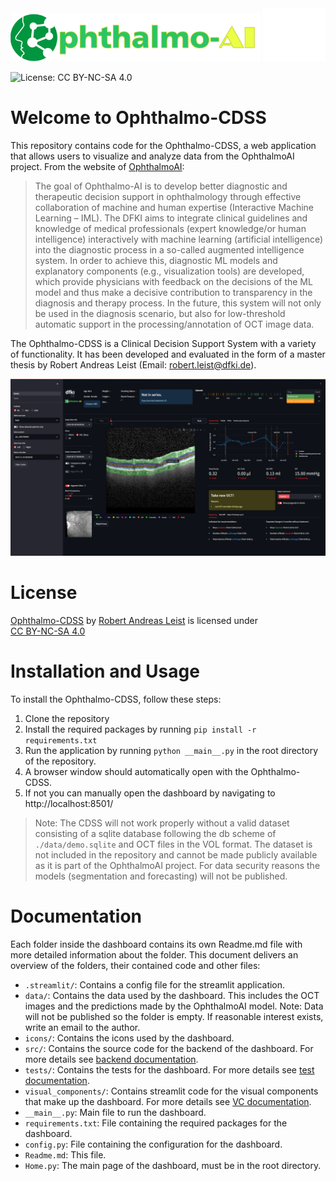 <img src="icons/OAI-logo.png" alt="DFKI Logo" width="400"/>
<img src="icons/DFKI-Logo.png" alt="DFKI Logo" width="100"/>

![License: CC BY-NC-SA 4.0](https://img.shields.io/badge/License-CC%20BY--NC--SA%204.0-lightgrey.svg)
# Welcome to Ophthalmo-CDSS
This repository contains code for the Ophthalmo-CDSS, a web application that allows users to visualize and 
analyze data from the OphthalmoAI project. From the website of [OphthalmoAI](https://medicalcps.dfki.de/?page_id=1687):
> The goal of Ophthalmo-AI is to develop better diagnostic and therapeutic decision support in ophthalmology 
> through effective collaboration of machine and human expertise (Interactive Machine Learning – IML). 
> The DFKI aims to integrate clinical guidelines and knowledge of medical professionals 
> (expert knowledge/or human intelligence) interactively with machine learning (artificial intelligence) 
> into the diagnostic process in a so-called augmented intelligence system. In order to achieve this, 
> diagnostic ML models and explanatory components (e.g., visualization tools) are developed, which provide 
> physicians with feedback on the decisions of the ML model and thus make a decisive contribution to 
> transparency in the diagnosis and therapy process. In the future, this system will not only be used in 
> the diagnosis scenario, but also for low-threshold automatic support in the processing/annotation of OCT 
> image data.

The Ophthalmo-CDSS is a Clinical Decision Support System with a variety of functionality. It has been 
developed and evaluated in the form of a master thesis by Robert Andreas Leist (Email: robert.leist@dfki.de).

![teaser_image.png](teaser_image.PNG)

# License
<p xmlns:cc="http://creativecommons.org/ns#" xmlns:dct="http://purl.org/dc/terms/"><a property="dct:title" rel="cc:attributionURL" href="https://github.com/DFKI-Interactive-Machine-Learning/ophthalmo-cdss">Ophthalmo-CDSS</a> by <a rel="cc:attributionURL dct:creator" property="cc:attributionName" href="https://github.com/robertleist">Robert Andreas Leist</a> is licensed under <a href="https://creativecommons.org/licenses/by-nc-sa/4.0/?ref=chooser-v1" target="_blank" rel="license noopener noreferrer" style="display:inline-block;">CC BY-NC-SA 4.0<img style="height:22px!important;margin-left:3px;vertical-align:text-bottom;" src="https://mirrors.creativecommons.org/presskit/icons/cc.svg?ref=chooser-v1" alt=""><img style="height:22px!important;margin-left:3px;vertical-align:text-bottom;" src="https://mirrors.creativecommons.org/presskit/icons/by.svg?ref=chooser-v1" alt=""><img style="height:22px!important;margin-left:3px;vertical-align:text-bottom;" src="https://mirrors.creativecommons.org/presskit/icons/nc.svg?ref=chooser-v1" alt=""><img style="height:22px!important;margin-left:3px;vertical-align:text-bottom;" src="https://mirrors.creativecommons.org/presskit/icons/sa.svg?ref=chooser-v1" alt=""></a></p>

# Installation and Usage
To install the Ophthalmo-CDSS, follow these steps:
1. Clone the repository
2. Install the required packages by running `pip install -r requirements.txt`
3. Run the application by running `python __main__.py` in the root directory of the repository.
4. A browser window should automatically open with the Ophthalmo-CDSS.
5. If not you can manually open the dashboard by navigating to http://localhost:8501/

> Note: The CDSS will not work properly without a valid dataset consisting of a sqlite database following the db scheme 
> of `./data/demo.sqlite` and OCT files in the VOL format. 
> The dataset is not included in the repository and cannot be made publicly available as it is part of the 
> OphthalmoAI project. For data security reasons the models (segmentation and forecasting) will not be published.
# Documentation
Each folder inside the dashboard contains its own Readme.md file with more detailed information about the folder. 
This document delivers an overview of the folders, their contained code and other files:
- `.streamlit/`: Contains a config file for the streamlit application.
- `data/`: Contains the data used by the dashboard. This includes the OCT images and the predictions made by the 
  OphthalmoAI model. Note: Data will not be published so the folder is empty. If reasonable interest exists, write an email to the author.
- `icons/`: Contains the icons used by the dashboard.
- `src/`: Contains the source code for the backend of the dashboard. For more details see [backend documentation](src/Readme.md).
- `tests/`: Contains the tests for the dashboard. For more details see [test documentation](tests/Readme.md).
- `visual_components/`: Contains streamlit code for the visual components that make up the dashboard. 
  For more details see [VC documentation](visual_components/Readme.md).
- `__main__.py`: Main file to run the dashboard.
- `requirements.txt`: File containing the required packages for the dashboard.
- `config.py`: File containing the configuration for the dashboard.
- `Readme.md`: This file.
- `Home.py`: The main page of the dashboard, must be in the root directory.
